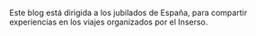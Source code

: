 Este blog está dirigida a los jubilados de España, para compartir experiencias en los viajes organizados por el Inserso.
